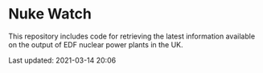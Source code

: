 # Nuke Watch

This repository includes code for retrieving the latest information available on the output of EDF nuclear power plants in the UK.

Last updated: 2021-03-14 20:06